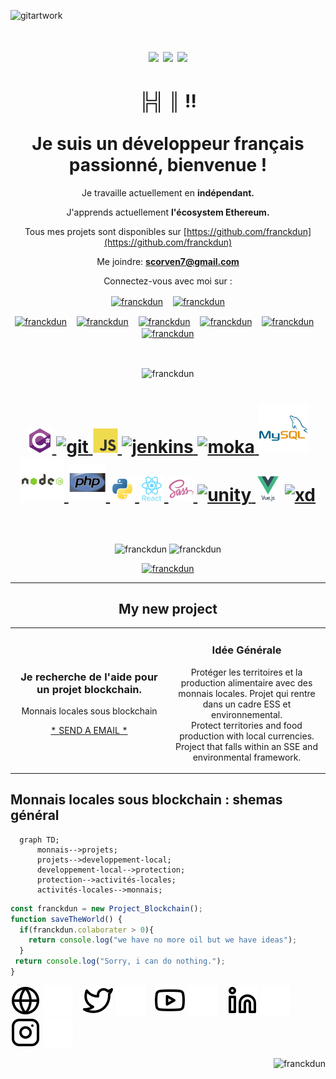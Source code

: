 <!-- username 
<h2 align="center"> ✨ <img src=" https://komarev.com/ghpvc/?username=franckdun&label=Profile%20views&color=0e75b6&style=flat" alt="franckdun" /> ✨ </h2>
-->

<!-- animation -->
![gitartwork](gitartwork.svg)

<!-- frise -->
<h1 align="center"> <img src="https://media.giphy.com/media/dxn6fRlTIShoeBr69N/giphy.gif" width="75px">  <img src="https://media.giphy.com/media/du3J3cXyzhj75IOgvA/giphy.gif" width="76.5px">  <img src="https://media.giphy.com/media/dxn6fRlTIShoeBr69N/giphy.gif" width="75px"> </h1>
 
<!-- Intro phrase HI !--> 
 
<h1 align="center">&#9568;&#9571; &#9553; &#8252; <br><br>
Je suis un développeur français passionné, bienvenue !</h1>


<!-- presentation -->

<div align="center">
  
 Je travaille actuellement en **indépendant.**

 J'apprends actuellement **l'écosystem Ethereum.**

 Tous mes projets sont disponibles sur [https://github.com/franckdun](https://github.com/franckdun)

 Me joindre: **scorven7@gmail.com**
 
 Connectez-vous avec moi sur :

<!-- Icone codepen -->
<p align="center"> 
	<a href="https://codepen.io/franckdun" target="blank"><img align="center" src="https://img.shields.io/badge/Codepen-000000?style=for-the-badge&logo=codepen&logoColor=white" alt="franckdun" height="25" width="80" /></a>
	&nbsp;&nbsp;
<!-- Icone mega -->	
	<a href="https://mega.nz/C!wTRmAC4a" target="blank"><img align="center" src="https://img.shields.io/badge/Mega-%23D90007.svg?style=for-the-badge&logo=Mega&logoColor=white" alt="franckdun" height="25" width="70" /></a>
</p>
<p align="center">
	<a href="#" target="blank"><img align="center" src="https://img.shields.io/badge/hyperledger-2F3134?style=for-the-badge&logo=hyperledger&logoColor=white" alt="franckdun" height="25" width="80" /></a>
	&nbsp;&nbsp;
	<a href="#" target="blank"><img align="center" src="https://img.shields.io/badge/Medium-12100E?style=for-the-badge&logo=medium&logoColor=white" alt="franckdun" height="25" width="80" /></a>
	&nbsp;&nbsp;
	<a href="#" target="blank"><img align="center" src="https://img.shields.io/badge/Binance-FCD535?style=for-the-badge&logo=binance&logoColor=white" alt="franckdun" height="25" width="80" /></a>
	&nbsp;&nbsp;
	<a href="#" target="blank"><img align="center" src="https://img.shields.io/badge/Ethereum-3C3C3D?style=for-the-badge&logo=Ethereum&logoColor=white" alt="franckdun" height="25" width="80" /></a>
	&nbsp;&nbsp;
	<a href="#" target="blank"><img align="center" src="https://img.shields.io/badge/Stellar-7D00FF?style=for-the-badge&logo=Stellar&logoColor=white" alt="franckdun" height="25" width="80" /></a>
	&nbsp;&nbsp;
	<a href="#" target="blank"><img align="center" src="https://img.shields.io/badge/Codecademy-FFF0E5?style=for-the-badge&logo=codecademy&logoColor=1F243A" alt="franckdun" height="25" width="80" /></a>
</p> 
<br>
</div>
 
<!-- Technos -->

<!-- <h2 align="center">🛠 Languages and Tools 🛠</h2> -->

<p align="center">
  <img align="center" src="https://github-readme-stats.vercel.app/api/top-langs?username=franckdun&theme=onedark&show_icons=true&locale=en&layout=compact" alt="franckdun" /> </p>
  
<h1 align="center"> 
  
  <a href="https://www.w3schools.com/cs/" target="_blank" rel="noreferrer"> <img src="https://raw.githubusercontent.com/devicons/devicon/master/icons/csharp/csharp-original.svg" alt="csharp" width="40" height="40"/> </a> <a href="https://git- scm.com/" target="_blank" rel="noreferrer"> <img src="https://www.vectorlogo.zone/logos/git-scm/git-scm-icon.svg" alt="git" width="40" height="40"/> </a> <a href="https://developer.mozilla.org/en-US/docs/Web/JavaScript" target="_blank" rel="noreferrer "> <img src="https://raw.githubusercontent.com/devicons/devicon/master/icons/javascript/javascript-original.svg" alt="javascript" width="40" height="40"/> </a> <a href="https:// www.jenkins.io" target="_blank" rel="noreferrer"> <img src="https://www.vectorlogo.zone/logos/jenkins/jenkins-icon.svg" alt="jenkins" width=" 40" height="40"/> </a> <a href="https://mochajs.org" target="_blank" rel="noreferrer"> <img src="https://www.vectorlogo.zone/logos/mochajs/mochajs-icon.svg" alt="moka" width="40" height="40"/> </a> <a href="https://www.mysql.com/" target="_blank" rel="noreferrer"> <img src="https://raw.githubusercontent.com/devicons/devicon/master/icons/mysql/mysql-original-wordmark.svg" alt="mysql" width="80" height="80"/> </a> <a href="https://nodejs.org" target="_blank" rel="noreferrer"> <img src="https://raw.githubusercontent.com/devicons/devicon/master/icons/nodejs/nodejs-original-wordmark.svg" alt="nodejs" width="70" height="70"/> </a> <a href="https://www.php.net" target="_blank" rel="noreferrer"> <img src="https://raw.githubusercontent.com/devicons/devicon/master/icons/php/php-original.svg" alt="php" width="60" height="60"/> </a> <a href="https://www.python.org" target="_blank" rel="noreferrer"> <img src ="https://raw.githubusercontent.com/devicons/devicon/master/icons/python/python-original.svg" alt="python" width="40" height="40"/> </a> <a href="https://reactjs.org/" target="_blank" rel="noreferrer"> <img src="https://raw.githubusercontent.com/devicons/devicon/master/icons/react/react-original-wordmark.svg" alt="réagir" width="40" height="40"/> </a> <a href="https://sass-lang.com" target="_blank" rel="noreferrer"> <img src="https://raw.githubusercontent.com/devicons/devicon/master/icons/sass/sass-original.svg" alt="sass" width="40" height=" 40"/> </a> <a href="https://unity.com/" target="_blank" rel="noreferrer"> <img src="https://www.vectorlogo.zone/logos/unity3d/unity3d-icon.svg" alt="unity" width="40" height="40"/> </a> <a href="https://vuejs.org/" target="_blank" rel= "noreferrer"> <img src="https://raw.githubusercontent.com/devicons/devicon/master/icons/vuejs/vuejs-original-wordmark.svg" alt="vuejs" width="40" height=" 40"/></a> <a href="https://www.adobe.com/products/xd.html" target="_blank" rel="noreferrer"> <img src="https://cdn.worldvectorlogo.com/logos/adobe-xd.svg" alt="xd" width="40" height="40"/> </a> 
  
</h1>
<br>


<p align="center"> 
  <img align="center" src="https://github-readme-stats.vercel.app/api?username=franckdun&theme=onedark&show_icons=true&locale=fr" alt="franckdun" /> <img align="center" src="https://github-readme-streak-stats.herokuapp.com/?user=franckdun&theme=onedark&" alt="franckdun" />
</p>

<!-- github coupes stats sombre-->
<p align="center">
  <a href="https://github.com/ryo-ma/github-profile-trophy"><img src="https://github-profile-trophy.vercel.app/?username=franckdun&theme=onedark" alt="franckdun" /></a > </p>

<!-- github coupes blanches-->
<!-- <p align="center"> <a href="https:/ /github.com/ryo-ma/github-profile-trophy"><img src="https://github-profile-trophy.vercel.app/?username=franckdun" alt="franckdun" /></a > </p> -->

-------------------------------------------------------------------------

<!-- Projects --> 
<h2 align="center"> My new project </h2>
<div align="center">
  <table>
        <tr>
            <td width="50%">
                <h3 align="center">Je recherche de l'aide pour un projet blockchain.</h3>
                    <p align="center">
                        Monnais locales sous blockchain 
                    </p>
                    <!-- envoyer un mail -->
					<p align="center">
						<a href="#">* SEND A EMAIL *</a>
					</p> 
            </td>
            <td width="50%">
                <h3 align="center">Idée Générale</h3>
             <p align="center">
             	Protéger les territoires et la production alimentaire avec des monnais locales.
             	Projet qui rentre dans un cadre ESS et environnemental.
             	<br>
             	Protect territories and food production with local currencies.
              	Project that falls within an SSE and environmental framework.
             </p>
            </td>
        </tr>
  </table>
</div>

<!-- 👯 Je cherche à collaborer **pour sauver le monde.** -->

 ## Monnais locales sous blockchain : shemas général

<!-- shemas --> 

```mermaid
  graph TD;
      monnais-->projets;
      projets-->developpement-local;
      developpement-local-->protection;
      protection-->activités-locales;
      activités-locales-->monnais;
```
```javascript
const franckdun = new Project_Blockchain();
function saveTheWorld() {
  if(franckdun.colaborater > 0){
    return console.log("we have no more oil but we have ideas");
  }
 return console.log("Sorry, i can do nothing.");
}
```

[![img_contact](./img/globe-light.svg)](www.mewe.com/i/franckdunoye#gh-light-mode-only)
[![img_contact](./img/globe-dark.svg)](www.mewe.com/i/franckdunoye#gh-dark-mode-only)
&nbsp;&nbsp;
[![img_contact](./img/twitter-light.svg)](www.mewe.com/i/franckdunoye#gh-light-mode-only)
[![img_contact](./img/twitter-dark.svg)](www.mewe.com/i/franckdunoye#gh-dark-mode-only)
&nbsp;&nbsp;
[![img_contact](./img/youtube-light.svg)](https://go.mikecodeur.com/youtube#gh-light-mode-only)
[![img_contact](./img/youtube-dark.svg)](www.mewe.com/i/franckdunoye#gh-dark-mode-only)
&nbsp;&nbsp;
[![img_contact](./img/linkedin-light.svg)](www.mewe.com/i/franckdunoye#gh-light-mode-only)
[![img_contact](./img/linkedin-dark.svg)](www.mewe.com/i/franckdunoye#gh-dark-mode-only)
&nbsp;&nbsp;
[![img_contact](./img/instagram-light.svg)](www.mewe.com/i/franckdunoye#gh-light-mode-only)
[![img_contact](./img/instagram-dark.svg)](www.mewe.com/i/franckdunoye#gh-dark-mode-only)


<!-- nombre de vue -->

<p align="right"> <img src="https://komarev.com/ghpvc/?username=franckdun&label=Profile%20views&color=0e75b6&style=flat" alt="franckdun" /> </p>


